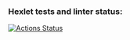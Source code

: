 ### Hexlet tests and linter status:
[![Actions Status](https://github.com/lolchemist/php-project-lvl1/workflows/hexlet-check/badge.svg)](https://github.com/lolchemist/php-project-lvl1/actions)